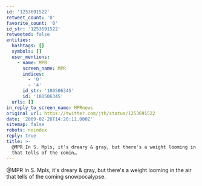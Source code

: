```yaml
---
id: '1253691522'
retweet_count: '0'
favorite_count: '0'
id_str: '1253691522'
retweeted: false
entities:
  hashtags: []
  symbols: []
  user_mentions:
    - name: MPR
      screen_name: MPR
      indices:
        - '0'
        - '4'
      id_str: '180506345'
      id: '180506345'
  urls: []
in_reply_to_screen_name: MPRnews
original_url: https://twitter.com/jth/status/1253691522
date: '2009-02-26T14:20:11.000Z'
sitemap: false
robots: noindex
reply: true
title: >-
  @MPR In S. Mpls, it's dreary & gray, but there's a weight looming in the air
  that tells of the comin…
---
```


@MPR In S. Mpls, it's dreary & gray, but there's a weight looming in the air that tells of the coming snowpocalypse.